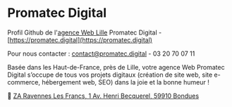 # Promatec Digital

Profil Github de l'[agence Web Lille](https://promatec.digital) Promatec Digital - [https://promatec.digital](https://promatec.digital)  
  
Pour nous contacter : contact@promatec.digital - 03 20 70 07 11

Basée dans les Haut-de-France, près de Lille, votre agence Web Promatec Digital s’occupe de tous vos projets digitaux (création de site web, site e-commerce, hébergement web, SEO) dans la joie et la bonne humeur !  

:round_pushpin: [ZA Ravennes Les Francs, 1 Av. Henri Becquerel, 59910 Bondues](https://maps.app.goo.gl/WDXkuLepydiLo2uN9)
